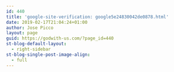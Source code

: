 ```yaml
---
id: 440
title: 'google-site-verification: google5e24830042de0878.html'
date: 2019-02-17T21:04:24+01:00
author: Jose Picco
layout: page
guid: https://godwith-us.com/?page_id=440
st-blog-default-layout:
  - right-sidebar
st-blog-single-post-image-align:
  - full
---
```

